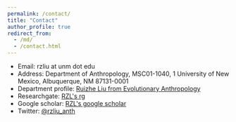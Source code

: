 ```yaml
---
permalink: /contact/
title: "Contact"
author_profile: true
redirect_from: 
  - /md/
  - /contact.html
---
```



* Email: rzliu at unm dot edu
* Address: Department of Anthropology, MSC01-1040, 1 University of New Mexico, Albuquerque, NM 87131-0001
* Department profile: [Ruizhe Liu from Evolutionary Anthropology](https://anthropology.unm.edu/people/grad-students/profile/ruizhe-liu.html)
* Researchgate: [RZL's rg](https://www.researchgate.net/profile/Ruizhe-Liu-2)
* Google scholar: [RZL's google scholar](https://scholar.google.com/citations?user=UHj9L3QAAAAJ&hl=en)
* Twitter: [@rzliu_anth](https://twitter.com/rzliu_anth)

